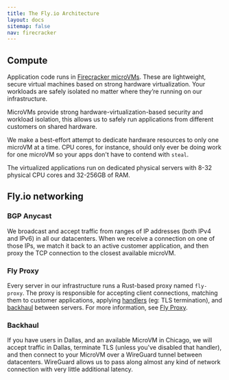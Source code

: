 ```yaml
---
title: The Fly.io Architecture
layout: docs
sitemap: false
nav: firecracker
---
```


## Compute

Application code runs in [Firecracker microVMs](https://github.com/firecracker-microvm/firecracker). These are lightweight, secure virtual machines based on strong hardware virtualization. Your workloads are safely isolated no matter where they’re running on our infrastructure.

MicroVMs provide strong hardware-virtualization-based security and workload isolation, this allows us to safely run applications from different customers on shared hardware.

We make a best-effort attempt to dedicate hardware resources to only one microVM at a time. CPU cores, for instance, should only ever be doing work for one microVM so your apps don't have to contend with `steal`.

The virtualized applications run on dedicated physical servers with 8-32 physical CPU cores and 32-256GB of RAM.

## Fly.io networking

### BGP Anycast

We broadcast and accept traffic from ranges of IP addresses (both IPv4 and IPv6) in all our datacenters. When we receive a connection on one of those IPs, we match it back to an active customer application, and then proxy the TCP connection to the closest available microVM.

### Fly Proxy

Every server in our infrastructure runs a Rust-based proxy named `fly-proxy`. The proxy is responsible for accepting client connections, matching them to customer applications, applying [handlers](/docs/networking/services/#connection-handlers) (eg: TLS termination), and [backhaul](#backhaul) between servers. For more information, see [Fly Proxy](/docs/reference/fly-proxy).

### Backhaul

If you have users in Dallas, and an available MicroVM in Chicago, we will accept traffic in Dallas, terminate TLS (unless you've disabled that handler), and then connect to your MicroVM over a WireGuard tunnel between datacenters. WireGuard allows us to pass along almost any kind of network connection with very little additional latency.
